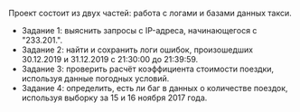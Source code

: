 Проект состоит из двух частей: работа с логами и базами данных такси.
- Задание 1: выяснить запросы с IP-адреса, начинающегося с "233.201.".
- Задание 2: найти и сохранить логи ошибок, произошедших 30.12.2019 и 31.12.2019 с 21:30:00 до 21:39:59.
- Задание 3: проверить расчёт коэффициента стоимости поездки, используя данные погодных условий.
- Задание 4: определить, есть ли баг в данных о количестве поездок, используя выборку за 15 и 16 ноября 2017 года.
